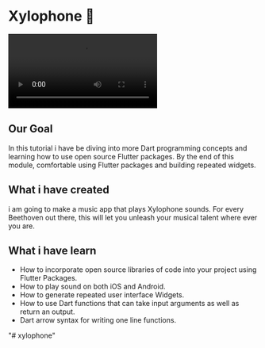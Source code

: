 # Xylophone 🎹

![Finished App](https://github.com/ayushtiwari653/xylophone/blob/master/xylophone.mp4)

## Our Goal

In this tutorial i have  be diving into more Dart programming concepts and learning how to use open source Flutter packages. By the end of this module,  comfortable using Flutter packages and building repeated widgets.


## What i have created

i am going to make a music app that plays Xylophone sounds. For every Beethoven out there, this will let you unleash your musical talent where ever you are.

## What i have learn

- How to incorporate open source libraries of code into your project using Flutter Packages.
- How to play sound on both iOS and Android.
- How to generate repeated user interface Widgets.
- How to use Dart functions that can take input arguments as well as return an output.
- Dart arrow syntax for writing one line functions.

"# xylophone" 
